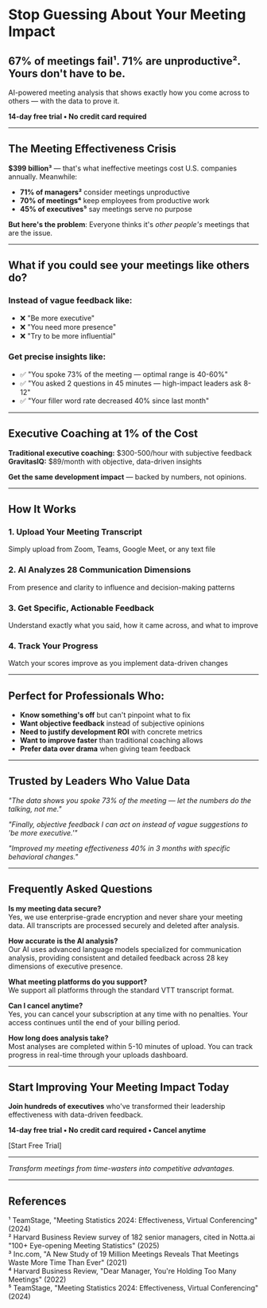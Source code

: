 # **Stop Guessing About Your Meeting Impact**

## **67% of meetings fail¹. 71% are unproductive². Yours don't have to be.**

AI-powered meeting analysis that shows exactly how you come across to others — with the data to prove it.

**14-day free trial • No credit card required**

---

## **The Meeting Effectiveness Crisis**

**$399 billion³** — that's what ineffective meetings cost U.S. companies annually. Meanwhile:

- **71% of managers²** consider meetings unproductive  
- **70% of meetings⁴** keep employees from productive work
- **45% of executives⁵** say meetings serve no purpose

**But here's the problem**: Everyone thinks it's *other people's* meetings that are the issue.

---

## **What if you could see your meetings like others do?**

### **Instead of vague feedback like:**
- ❌ "Be more executive"  
- ❌ "You need more presence"  
- ❌ "Try to be more influential"

### **Get precise insights like:**
- ✅ "You spoke 73% of the meeting — optimal range is 40-60%"  
- ✅ "You asked 2 questions in 45 minutes — high-impact leaders ask 8-12"  
- ✅ "Your filler word rate decreased 40% since last month"

---

## **Executive Coaching at 1% of the Cost**

**Traditional executive coaching:** $300-500/hour with subjective feedback  
**GravitasIQ:** $89/month with objective, data-driven insights

**Get the same development impact** — backed by numbers, not opinions.

---

## **How It Works**

### **1. Upload Your Meeting Transcript**
Simply upload from Zoom, Teams, Google Meet, or any text file

### **2. AI Analyzes 28 Communication Dimensions**
From presence and clarity to influence and decision-making patterns

### **3. Get Specific, Actionable Feedback**
Understand exactly what you said, how it came across, and what to improve

### **4. Track Your Progress**
Watch your scores improve as you implement data-driven changes

---

## **Perfect for Professionals Who:**

- **Know something's off** but can't pinpoint what to fix
- **Want objective feedback** instead of subjective opinions  
- **Need to justify development ROI** with concrete metrics
- **Want to improve faster** than traditional coaching allows
- **Prefer data over drama** when giving team feedback

---

## **Trusted by Leaders Who Value Data**

*"The data shows you spoke 73% of the meeting — let the numbers do the talking, not me."*

*"Finally, objective feedback I can act on instead of vague suggestions to 'be more executive.'"*

*"Improved my meeting effectiveness 40% in 3 months with specific behavioral changes."*

---

## **Frequently Asked Questions**

**Is my meeting data secure?**  
Yes, we use enterprise-grade encryption and never share your meeting data. All transcripts are processed securely and deleted after analysis.

**How accurate is the AI analysis?**  
Our AI uses advanced language models specialized for communication analysis, providing consistent and detailed feedback across 28 key dimensions of executive presence.

**What meeting platforms do you support?**  
We support all platforms through the standard VTT transcript format.

**Can I cancel anytime?**  
Yes, you can cancel your subscription at any time with no penalties. Your access continues until the end of your billing period.

**How long does analysis take?**  
Most analyses are completed within 5-10 minutes of upload. You can track progress in real-time through your uploads dashboard.

---

## **Start Improving Your Meeting Impact Today**

**Join hundreds of executives** who've transformed their leadership effectiveness with data-driven feedback.

**14-day free trial • No credit card required • Cancel anytime**

[Start Free Trial]

---

*Transform meetings from time-wasters into competitive advantages.*

---

## **References**

¹ TeamStage, "Meeting Statistics 2024: Effectiveness, Virtual Conferencing" (2024)  
² Harvard Business Review survey of 182 senior managers, cited in Notta.ai "100+ Eye-opening Meeting Statistics" (2025)  
³ Inc.com, "A New Study of 19 Million Meetings Reveals That Meetings Waste More Time Than Ever" (2021)  
⁴ Harvard Business Review, "Dear Manager, You're Holding Too Many Meetings" (2022)  
⁵ TeamStage, "Meeting Statistics 2024: Effectiveness, Virtual Conferencing" (2024)
